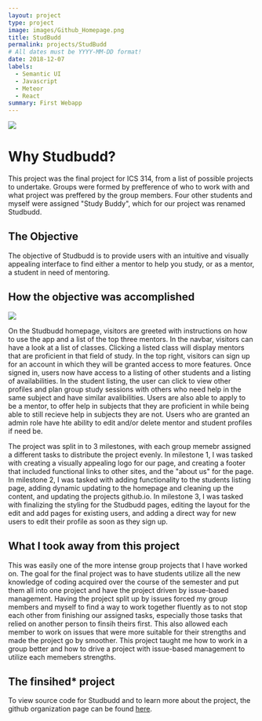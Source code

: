 ```yaml
---
layout: project
type: project
image: images/Github_Homepage.png
title: StudBudd
permalink: projects/StudBudd
# All dates must be YYYY-MM-DD format!
date: 2018-12-07
labels:
  - Semantic UI
  - Javascript
  - Meteor
  - React
summary: First Webapp
---
```

<img class="ui image" src="{{ site.baseurl }}/images/StudBudd2.png">

# Why Studbudd?

This project was the final project for ICS 314, from a list of possible projects to undertake. Groups were formed by prefference of who to work with and what project was preffered by the group members. Four other students and myself were assigned "Study Buddy", which for our project was renamed Studbudd.

## The Objective

The objective of Studbudd is to provide users with an intuitive and visually appealing interface to find either a mentor to help you study, or as a mentor, a student in need of mentoring.

## How the objective was accomplished

<img class="ui image" src="{{ site.baseurl }}/images/Github_Homepage.png">

On the Studbudd homepage, visitors are greeted with instructions on how to use the app and a list of the top three mentors. In the navbar, visitors can have a look at a list of classes. Clicking a listed class will display mentors that are proficient in that field of study. In the top right, visitors can sign up for an account in which they will be granted access to more features. Once signed in, users now have access to a listing of other students and a listing of availabilities. In the student listing, the user can click to view other profiles and plan group study sessions with others who need help in the same subject and have similar avalibilities.  Users are also able to apply to be a mentor, to offer help in subjects that they are proficient in while being able to still recieve help in subjects they are not. Users who are granted an admin role have hte ability to edit and/or delete mentor and student profiles if need be. 

The project was split in to 3 milestones, with each group memebr assigned a different tasks to distribute the project evenly. In milestone 1, I was tasked with creating a visually appealing logo for our page, and creating a footer that included functional links to other sites, and the "about us" for the page. In milestone 2, I was tasked with adding functionality to the students listing page, adding dynamic updating to the homepage and cleaning up the content, and updating the projects github.io. In milestone 3, I was tasked with finalizing the styling for the Studbudd pages, editing the layout for the edit and add pages for existing users, and adding a direct way for new users to edit their profile as soon as they sign up. 

## What I took away from this project

This was easily one of the more intense group projects that I have worked on. The goal for the final project was to have students utilize all the new knowledge of coding acquired over the course of the semester and put them all into one project and have the project driven by issue-based management. Having the project split up by issues forced my group members and myself to find a way to work together fluently as to not stop each other from finishing our assigned tasks, especially those tasks that relied on another person to finsih theirs first. This also allowed each member to work on issues that were more suitable for their strengths and made the project go by smoother. This project taught me how to work in a group better and how to drive a project with issue-based management to utilize each memebers strengths. 

## The finsihed* project

To view source code for Studbudd and to learn more about the project, the github organization page can be found [here](https://studbudd.github.io/).



